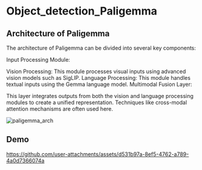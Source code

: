 # Object_detection_Paligemma


## Architecture of Paligemma
The architecture of Paligemma can be divided into several key components:

Input Processing Module:

Vision Processing: This module processes visual inputs using advanced vision models such as SigLIP.
Language Processing: This module handles textual inputs using the Gemma language model.
Multimodal Fusion Layer:

This layer integrates outputs from both the vision and language processing modules to create a unified representation. Techniques like cross-modal attention mechanisms are often used here.

![paligemma_arch](https://github.com/user-attachments/assets/92aa079e-7f0b-4791-b195-065ac6e9e236)



## Demo

https://github.com/user-attachments/assets/d531b97a-8ef5-4762-a789-4a0d7366074a

